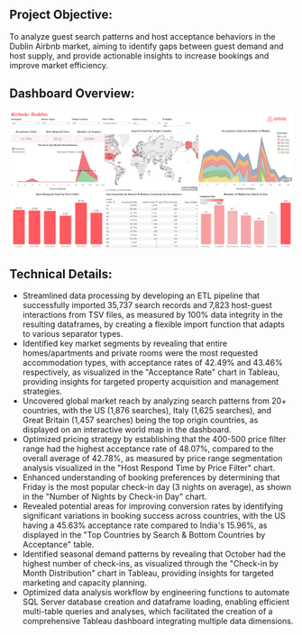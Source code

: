 ## Project Objective:
To analyze guest search patterns and host acceptance behaviors in the Dublin Airbnb market, aiming to identify gaps between guest demand and host supply, and provide actionable insights to increase bookings and improve market efficiency.

## Dashboard Overview:
![](https://github.com/najmisyazani/Airbnb-Market-Analysis/blob/main/Airbnb%20Market%20Analysis%20Dashboard.png)

## Technical Details:
- Streamlined data processing by developing an ETL pipeline that successfully imported 35,737 search records and 7,823 host-guest interactions from TSV files, as measured by 100% data integrity in the resulting dataframes, by creating a flexible import function that adapts to various separator types.
- Identified key market segments by revealing that entire homes/apartments and private rooms were the most requested accommodation types, with acceptance rates of 42.49% and 43.46% respectively, as visualized in the "Acceptance Rate" chart in Tableau, providing insights for targeted property acquisition and management strategies.
- Uncovered global market reach by analyzing search patterns from 20+ countries, with the US (1,876 searches), Italy (1,625 searches), and Great Britain (1,457 searches) being the top origin countries, as displayed on an interactive world map in the dashboard.
- Optimized pricing strategy by establishing that the 400-500 price filter range had the highest acceptance rate of 48.07%, compared to the overall average of 42.78%, as measured by price range segmentation analysis visualized in the "Host Respond Time by Price Filter" chart.
- Enhanced understanding of booking preferences by determining that Friday is the most popular check-in day (3 nights on average), as shown in the "Number of Nights by Check-in Day" chart.
- Revealed potential areas for improving conversion rates by identifying significant variations in booking success across countries, with the US having a 45.63% acceptance rate compared to India's 15.96%, as displayed in the "Top Countries by Search & Bottom Countries by Acceptance" table.
- Identified seasonal demand patterns by revealing that October had the highest number of check-ins, as visualized through the "Check-in by Month Distribution" chart in Tableau, providing insights for targeted marketing and capacity planning.
- Optimized data analysis workflow by engineering functions to automate SQL Server database creation and dataframe loading, enabling efficient multi-table queries and analyses, which facilitated the creation of a comprehensive Tableau dashboard integrating multiple data dimensions.
